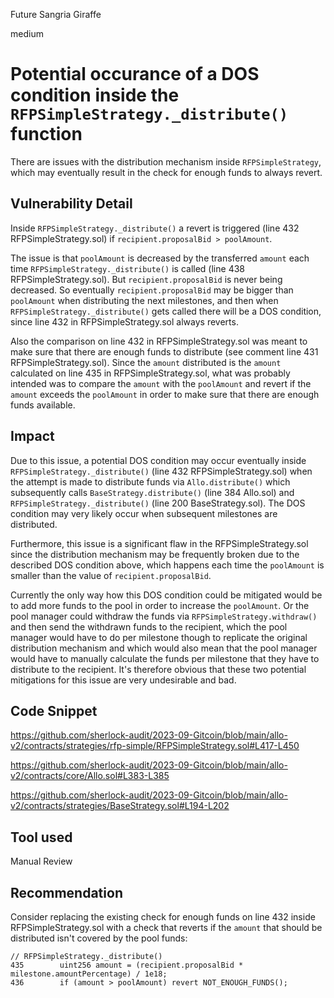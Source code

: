 Future Sangria Giraffe

medium

# Potential occurance of a DOS condition inside the `RFPSimpleStrategy._distribute()` function

There are issues with the distribution mechanism inside `RFPSimpleStrategy`, which may eventually result in the check for enough funds to always revert.

## Vulnerability Detail

Inside `RFPSimpleStrategy._distribute()` a revert is triggered (line 432 RFPSimpleStrategy.sol) if `recipient.proposalBid > poolAmount`.

The issue is that `poolAmount` is decreased by the transferred `amount` each time `RFPSimpleStrategy._distribute()` is called (line 438 RFPSimpleStrategy.sol). But `recipient.proposalBid` is never being decreased. So eventually `recipient.proposalBid` may be bigger than `poolAmount` when distributing the next milestones, and then when `RFPSimpleStrategy._distribute()` gets called there will be a DOS condition, since line 432 in RFPSimpleStrategy.sol always reverts.

Also the comparison on line 432 in RFPSimpleStrategy.sol was meant to make sure that there are enough funds to distribute (see comment line 431 RFPSimpleStrategy.sol). Since the `amount` distributed is the `amount` calculated on line 435 in RFPSimpleStrategy.sol, what was probably intended was to compare the `amount` with the `poolAmount` and revert if the `amount` exceeds the `poolAmount` in order to make sure that there are enough funds available.

## Impact

Due to this issue, a potential DOS condition may occur eventually inside `RFPSimpleStrategy._distribute()` (line 432 RFPSimpleStrategy.sol) when the attempt is made to distribute funds via `Allo.distribute()` which subsequently calls `BaseStrategy.distribute()` (line 384 Allo.sol) and `RFPSimpleStrategy._distribute()` (line 200 BaseStrategy.sol). The DOS condition may very likely occur when subsequent milestones are distributed.

Furthermore, this issue is a significant flaw in the RFPSimpleStrategy.sol since the distribution mechanism may be frequently broken due to the described DOS condition above, which happens each time the `poolAmount` is smaller than the value of `recipient.proposalBid`.

Currently the only way how this DOS condition could be mitigated would be to add more funds to the pool in order to increase the `poolAmount`. Or the pool manager could withdraw the funds via `RFPSimpleStrategy.withdraw()` and then send the withdrawn funds to the recipient, which the pool manager would have to do per milestone though to replicate the original distribution mechanism and which would also mean that the pool manager would have to manually calculate the funds per milestone that they have to distribute to the recipient. It's therefore obvious that these two potential mitigations for this issue are very undesirable and bad.

## Code Snippet

https://github.com/sherlock-audit/2023-09-Gitcoin/blob/main/allo-v2/contracts/strategies/rfp-simple/RFPSimpleStrategy.sol#L417-L450

https://github.com/sherlock-audit/2023-09-Gitcoin/blob/main/allo-v2/contracts/core/Allo.sol#L383-L385

https://github.com/sherlock-audit/2023-09-Gitcoin/blob/main/allo-v2/contracts/strategies/BaseStrategy.sol#L194-L202

## Tool used

Manual Review

## Recommendation

Consider replacing the existing check for enough funds on line 432 inside RFPSimpleStrategy.sol with a check that reverts if the `amount` that should be distributed isn't covered by the pool funds:

```solidity
// RFPSimpleStrategy._distribute()
435        uint256 amount = (recipient.proposalBid * milestone.amountPercentage) / 1e18;
436        if (amount > poolAmount) revert NOT_ENOUGH_FUNDS();
```
